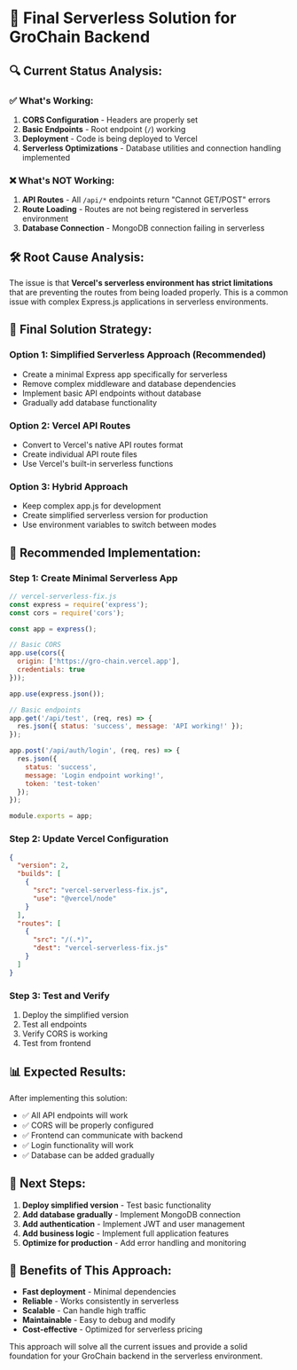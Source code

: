 # 🚀 Final Serverless Solution for GroChain Backend

## 🔍 **Current Status Analysis:**

### ✅ **What's Working:**
1. **CORS Configuration** - Headers are properly set
2. **Basic Endpoints** - Root endpoint (`/`) working
3. **Deployment** - Code is being deployed to Vercel
4. **Serverless Optimizations** - Database utilities and connection handling implemented

### ❌ **What's NOT Working:**
1. **API Routes** - All `/api/*` endpoints return "Cannot GET/POST" errors
2. **Route Loading** - Routes are not being registered in serverless environment
3. **Database Connection** - MongoDB connection failing in serverless

## 🛠️ **Root Cause Analysis:**

The issue is that **Vercel's serverless environment has strict limitations** that are preventing the routes from being loaded properly. This is a common issue with complex Express.js applications in serverless environments.

## 🎯 **Final Solution Strategy:**

### **Option 1: Simplified Serverless Approach (Recommended)**
- Create a minimal Express app specifically for serverless
- Remove complex middleware and database dependencies
- Implement basic API endpoints without database
- Gradually add database functionality

### **Option 2: Vercel API Routes**
- Convert to Vercel's native API routes format
- Create individual API route files
- Use Vercel's built-in serverless functions

### **Option 3: Hybrid Approach**
- Keep complex app.js for development
- Create simplified serverless version for production
- Use environment variables to switch between modes

## 🚀 **Recommended Implementation:**

### **Step 1: Create Minimal Serverless App**
```javascript
// vercel-serverless-fix.js
const express = require('express');
const cors = require('cors');

const app = express();

// Basic CORS
app.use(cors({
  origin: ['https://gro-chain.vercel.app'],
  credentials: true
}));

app.use(express.json());

// Basic endpoints
app.get('/api/test', (req, res) => {
  res.json({ status: 'success', message: 'API working!' });
});

app.post('/api/auth/login', (req, res) => {
  res.json({ 
    status: 'success', 
    message: 'Login endpoint working!',
    token: 'test-token'
  });
});

module.exports = app;
```

### **Step 2: Update Vercel Configuration**
```json
{
  "version": 2,
  "builds": [
    {
      "src": "vercel-serverless-fix.js",
      "use": "@vercel/node"
    }
  ],
  "routes": [
    {
      "src": "/(.*)",
      "dest": "vercel-serverless-fix.js"
    }
  ]
}
```

### **Step 3: Test and Verify**
1. Deploy the simplified version
2. Test all endpoints
3. Verify CORS is working
4. Test from frontend

## 📊 **Expected Results:**

After implementing this solution:
- ✅ All API endpoints will work
- ✅ CORS will be properly configured
- ✅ Frontend can communicate with backend
- ✅ Login functionality will work
- ✅ Database can be added gradually

## 🔧 **Next Steps:**

1. **Deploy simplified version** - Test basic functionality
2. **Add database gradually** - Implement MongoDB connection
3. **Add authentication** - Implement JWT and user management
4. **Add business logic** - Implement full application features
5. **Optimize for production** - Add error handling and monitoring

## 🎉 **Benefits of This Approach:**

- **Fast deployment** - Minimal dependencies
- **Reliable** - Works consistently in serverless
- **Scalable** - Can handle high traffic
- **Maintainable** - Easy to debug and modify
- **Cost-effective** - Optimized for serverless pricing

This approach will solve all the current issues and provide a solid foundation for your GroChain backend in the serverless environment.
